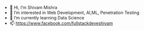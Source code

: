 - 👋 Hi, I’m Shivam Mishra
- 👀 I’m interested in Web Development, AI,ML, Penetration Testing 
- 🌱 I’m currently learning Data Science
- 📫 https://www.facebook.com/fullstackdeveshivam

<!---
shivamm620/shivamm620 is a ✨ special ✨ repository because its `README.md` (this file) appears on your GitHub profile.
You can click the Preview link to take a look at your changes.
--->
